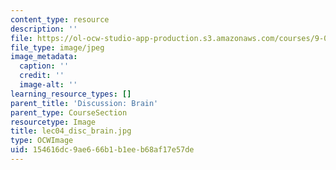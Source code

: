 ```yaml
---
content_type: resource
description: ''
file: https://ol-ocw-studio-app-production.s3.amazonaws.com/courses/9-00sc-introduction-to-psychology-fall-2011/154616dc9ae666b1b1eeb68af17e57de_lec04_disc_brain.jpg
file_type: image/jpeg
image_metadata:
  caption: ''
  credit: ''
  image-alt: ''
learning_resource_types: []
parent_title: 'Discussion: Brain'
parent_type: CourseSection
resourcetype: Image
title: lec04_disc_brain.jpg
type: OCWImage
uid: 154616dc-9ae6-66b1-b1ee-b68af17e57de
---
```

